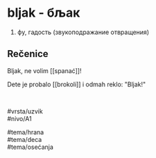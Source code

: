# bljak - бљак

1. фу, гадость (звукоподражание отвращения)

## Rečenice

Bljak, ne volim [[spanać]]!

Dete je probalo [[brokoli]] i odmah reklo: "Bljak!"

<br>

#vrsta/uzvik  
#nivo/A1  

#tema/hrana  
#tema/deca  
#tema/osеćanja
